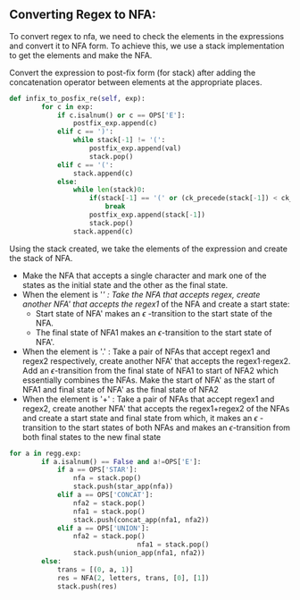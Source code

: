 ## Converting Regex to NFA:

To convert regex to nfa, we need to check the elements in the expressions and convert it to NFA form. To achieve this, we use a stack implementation to get the elements and make the NFA.

Convert the expression to post-fix form (for stack) after adding the concatenation operator between elements at the appropriate places. 

```python
def infix_to_posfix_re(self, exp):
        for c in exp:
            if c.isalnum() or c == OPS['E']:
                postfix_exp.append(c)
            elif c == ')':
                while stack[-1] != '(':
                    postfix_exp.append(val)
                    stack.pop()
            elif c == '(':
                stack.append(c)
            else:
                while len(stack)0:
                    if(stack[-1] == '(' or (ck_precede(stack[-1]) < ck_precede(c))):
                        break
                    postfix_exp.append(stack[-1])
                    stack.pop()                
                stack.append(c)
```

Using the stack created, we take the elements of the expression and create the stack of NFA. 

- Make the NFA that accepts a single character and mark one of the states as the initial state and the other as the final state.
- When the element is '*' :  Take the NFA that accepts regex, create another NFA' that accepts the regex1* of the NFA and create a start state:
    - Start state of NFA' makes an $\epsilon$ -transition to the start state of the NFA.
    - The final state of NFA1 makes an $\epsilon$-transition to the start state of NFA'.
- When the element is '.' : Take a pair of NFAs that accept regex1 and regex2 respectively, create another NFA' that accepts the regex1$\cdot$regex2. Add an $\epsilon$-transition from the final state of NFA1 to start of NFA2 which essentially combines the NFAs. Make the start of NFA' as the start of NFA1 and final state of NFA' as the final state of NFA2
- When the element is '+' :  Take a pair of NFAs that accept regex1 and regex2, create another NFA' that accepts the regex1+regex2 of the NFAs and create a start state and final state from which, it makes an $\epsilon$ -transition to the start states of both NFAs and makes an $\epsilon$-transition from both final states to the new final state

```python
for a in regg.exp:
        if a.isalnum() == False and a!=OPS['E']:
            if a == OPS['STAR']:
                nfa = stack.pop()
                stack.push(star_app(nfa))
            elif a == OPS['CONCAT']:
                nfa2 = stack.pop()
                nfa1 = stack.pop()
                stack.push(concat_app(nfa1, nfa2))
            elif a == OPS['UNION']:
                nfa2 = stack.pop()
								nfa1 = stack.pop()
                stack.push(union_app(nfa1, nfa2))
        else:
            trans = [(0, a, 1)]
            res = NFA(2, letters, trans, [0], [1])
            stack.push(res)
```

